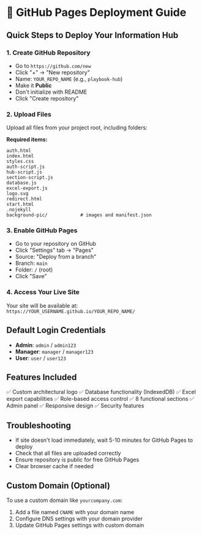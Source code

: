 # 🚀 GitHub Pages Deployment Guide

## Quick Steps to Deploy Your Information Hub

### 1. Create GitHub Repository
- Go to `https://github.com/new`
- Click "+" → "New repository"
- Name: `YOUR_REPO_NAME` (e.g., `playbook-hub`)
- Make it **Public**
- Don't initialize with README
- Click "Create repository"

### 2. Upload Files
Upload all files from your project root, including folders:

**Required items:**
```
auth.html
index.html
styles.css
auth-script.js
hub-script.js
section-script.js
database.js
excel-export.js
logo.svg
redirect.html
start.html
.nojekyll
background-pic/            # images and manifest.json
```

### 3. Enable GitHub Pages
- Go to your repository on GitHub
- Click "Settings" tab → "Pages"
- Source: "Deploy from a branch"
- Branch: `main`
- Folder: `/` (root)
- Click "Save"

### 4. Access Your Live Site
Your site will be available at:
`https://YOUR_USERNAME.github.io/YOUR_REPO_NAME/`

## Default Login Credentials
- **Admin**: `admin` / `admin123`
- **Manager**: `manager` / `manager123`
- **User**: `user` / `user123`

## Features Included
✅ Custom architectural logo
✅ Database functionality (IndexedDB)
✅ Excel export capabilities
✅ Role-based access control
✅ 8 functional sections
✅ Admin panel
✅ Responsive design
✅ Security features

## Troubleshooting
- If site doesn't load immediately, wait 5-10 minutes for GitHub Pages to deploy
- Check that all files are uploaded correctly
- Ensure repository is public for free GitHub Pages
- Clear browser cache if needed

## Custom Domain (Optional)
To use a custom domain like `yourcompany.com`:
1. Add a file named `CNAME` with your domain name
2. Configure DNS settings with your domain provider
3. Update GitHub Pages settings with custom domain

